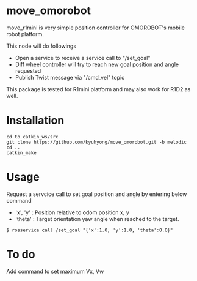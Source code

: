 # move_omorobot

move_r1mini is very simple position controller for OMOROBOT's mobile robot platform. 

This node will do followings
- Open a service to receive a service call to "/set_goal"
- Diff wheel controller will try to reach new goal position and angle requested
- Publish Twist message via "/cmd_vel" topic

This package is tested for R1mini platform and may also work for R1D2 as well.

# Installation

```
cd to catkin_ws/src
git clone https://github.com/kyuhyong/move_omorobot.git -b melodic
cd ..
catkin_make
```

# Usage

Request a servcice call to set goal position and angle by entering below command
- 'x', 'y' : Position relative to odom.position x, y
- 'theta' : Target orientation yaw angle when reached to the target.

```
$ rosservice call /set_goal "{'x':1.0, 'y':1.0, 'theta':0.0}"
```

# To do

Add command to set maximum Vx, Vw
